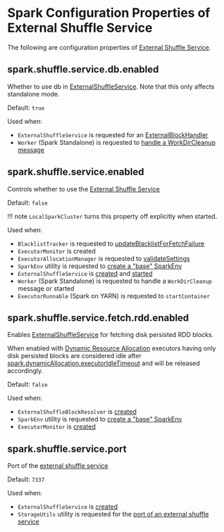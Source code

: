 # Spark Configuration Properties of External Shuffle Service

The following are configuration properties of [External Shuffle Service](index.md).

## <span id="spark.shuffle.service.db.enabled"><span id="SHUFFLE_SERVICE_DB_ENABLED"> spark.shuffle.service.db.enabled

Whether to use db in [ExternalShuffleService](ExternalShuffleService.md). Note that this only affects standalone mode.

Default: `true`

Used when:

* `ExternalShuffleService` is requested for an [ExternalBlockHandler](ExternalShuffleService.md#newShuffleBlockHandler)
* `Worker` (Spark Standalone) is requested to [handle a WorkDirCleanup message](../spark-standalone/Worker.md#WorkDirCleanup)

## <span id="spark.shuffle.service.enabled"><span id="SHUFFLE_SERVICE_ENABLED"> spark.shuffle.service.enabled

Controls whether to use the [External Shuffle Service](ExternalShuffleService.md)

Default: `false`

!!! note
    `LocalSparkCluster` turns this property off explicitly when started.

Used when:

* `BlacklistTracker` is requested to [updateBlacklistForFetchFailure](../scheduler/BlacklistTracker.md#updateBlacklistForFetchFailure)
* `ExecutorMonitor` is created
* `ExecutorAllocationManager` is requested to [validateSettings](../dynamic-allocation/ExecutorAllocationManager.md#validateSettings)
* `SparkEnv` utility is requested to [create a "base" SparkEnv](../SparkEnv.md#create)
* `ExternalShuffleService` is [created](ExternalShuffleService.md#enabled) and [started](ExternalShuffleService.md#main)
* `Worker` (Spark Standalone) is requested to handle a `WorkDirCleanup` message or started
* `ExecutorRunnable` (Spark on YARN) is requested to `startContainer`

## <span id="spark.shuffle.service.fetch.rdd.enabled"><span id="SHUFFLE_SERVICE_FETCH_RDD_ENABLED"> spark.shuffle.service.fetch.rdd.enabled

Enables [ExternalShuffleService](ExternalShuffleService.md) for fetching disk persisted RDD blocks.

When enabled with [Dynamic Resource Allocation](../dynamic-allocation/index.md) executors having only disk persisted blocks are considered idle after [spark.dynamicAllocation.executorIdleTimeout](../dynamic-allocation/configuration-properties.md#spark.dynamicAllocation.executorIdleTimeout) and will be released accordingly.

Default: `false`

Used when:

* `ExternalShuffleBlockResolver` is [created](ExternalShuffleBlockResolver.md#rddFetchEnabled)
* `SparkEnv` utility is requested to [create a "base" SparkEnv](../SparkEnv.md#create)
* `ExecutorMonitor` is [created](../dynamic-allocation/ExecutorMonitor.md#fetchFromShuffleSvcEnabled)

## <span id="spark.shuffle.service.port"><span id="SHUFFLE_SERVICE_PORT"> spark.shuffle.service.port

Port of the [external shuffle service](ExternalShuffleService.md)

Default: `7337`

Used when:

* `ExternalShuffleService` is [created](ExternalShuffleService.md#port)
* `StorageUtils` utility is requested for the [port of an external shuffle service](../storage/StorageUtils.md#externalShuffleServicePort)
